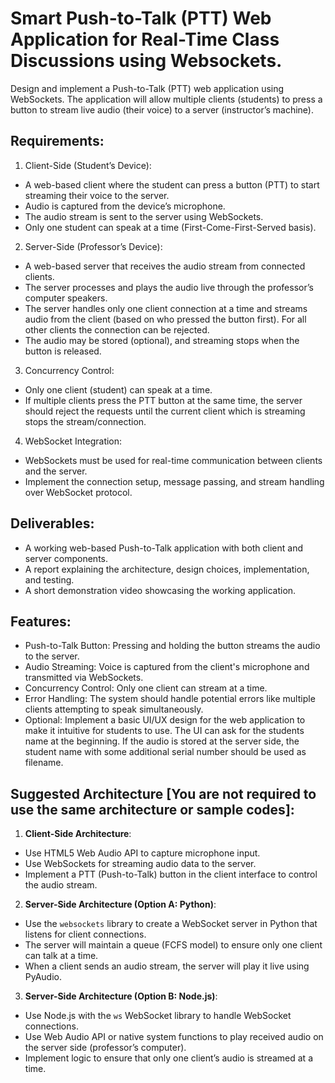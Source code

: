 # Smart Push-to-Talk (PTT) Web Application for Real-Time Class Discussions using Websockets.

Design and implement a Push-to-Talk (PTT) web application using WebSockets. The application will allow multiple clients (students) to press a button to stream live audio (their voice) to a server (instructor’s machine). 

## Requirements:
1. Client-Side (Student’s Device):
- A web-based client where the student can press a button (PTT) to start streaming their voice to the server.
- Audio is captured from the device’s microphone.
- The audio stream is sent to the server using WebSockets.
- Only one student can speak at a time (First-Come-First-Served basis).
2. Server-Side (Professor’s Device):
- A web-based server that receives the audio stream from connected clients.
- The server processes and plays the audio live through the professor’s 
computer speakers.
- The server handles only one client connection at a time and streams audio 
from the client (based on who pressed the button first). For all other clients 
the connection can be rejected.
- The audio may be stored (optional), and streaming stops when the button is 
released.
3. Concurrency Control:
- Only one client (student) can speak at a time.
- If multiple clients press the PTT button at the same time, the server should 
reject the requests until the current client which is streaming stops the 
stream/connection.
4. WebSocket Integration:
- WebSockets must be used for real-time communication between clients and 
the server.
- Implement the connection setup, message passing, and stream handling over 
WebSocket protocol.

## Deliverables:
- A working web-based Push-to-Talk application with both client and server 
components.
- A report explaining the architecture, design choices, implementation, and testing.
- A short demonstration video showcasing the working application.

## Features:
- Push-to-Talk Button: Pressing and holding the button streams the audio to the 
server.
- Audio Streaming: Voice is captured from the client's microphone and transmitted via 
WebSockets.
- Concurrency Control: Only one client can stream at a time.
- Error Handling: The system should handle potential errors like multiple clients 
attempting to speak simultaneously.
- Optional: Implement a basic UI/UX design for the web application to make it 
intuitive for students to use. The UI can ask for the students name at the beginning. 
If the audio is stored at the server side, the student name with some additional serial 
number should be used as filename. 

## Suggested Architecture [You are not required to use the same architecture or sample codes]:
1. **Client-Side Architecture**:
  - Use HTML5 Web Audio API to capture microphone input.
  - Use WebSockets for streaming audio data to the server.
  - Implement a PTT (Push-to-Talk) button in the client interface to control the audio stream.

2. **Server-Side Architecture (Option A: Python)**:
  - Use the `websockets` library to create a WebSocket server in Python that listens for client connections.
  - The server will maintain a queue (FCFS model) to ensure only one client can talk at a time.
  - When a client sends an audio stream, the server will play it live using PyAudio.

3. **Server-Side Architecture (Option B: Node.js)**:
  - Use Node.js with the `ws` WebSocket library to handle WebSocket connections.
  - Use Web Audio API or native system functions to play received audio on the server side (professor’s computer).
  - Implement logic to ensure that only one client’s audio is streamed at a time.
